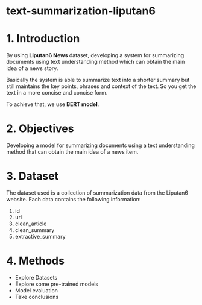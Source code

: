 # text-summarization-liputan6

# 1. Introduction
By using **Liputan6 News** dataset, developing a system for summarizing documents using text understanding method which can obtain the main idea of a news story. 

Basically the system is able to summarize text into a shorter summary but still maintains the key points, phrases and context of the text. So you get the text in a more concise and concise form.

To achieve that, we use **BERT model**.

# 2. Objectives
Developing a model for summarizing documents using a text understanding method that can obtain the main idea of a news item.

# 3. Dataset
The dataset used is a collection of summarization data from the Liputan6 website.
Each data contains the following information:
1. id
2. url
3. clean_article
4. clean_summary
5. extractive_summary

# 4. Methods
- Explore Datasets
- Explore some pre-trained models
- Model evaluation
- Take conclusions